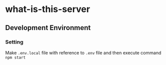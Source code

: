 # what-is-this-server

## Development Environment

### Setting

Make `.env.local` file with reference to `.env` file and then execute command `npm start`
